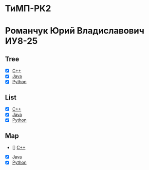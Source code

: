 # ТиМП-РК2

# Романчук Юрий Владиславович ИУ8-25

## Tree
- [x] [C++](https://github.com/Link-God/tree)
- [x] [Java](http://qaru.site/questions/16983/java-tree-data-structure)
- [x] [Python](http://qaru.site/questions/62517/how-can-i-implement-a-tree-in-python-are-there-any-built-in-data-structures-in-python-like-in-java)

## List
- [x] [C++](https://github.com/Link-God/list)
- [x] [Java](https://github.com/learn-co-students/cs-implementing-an-arraylist-lab-codeU)
- [x] [Python](https://github.com/grantjenks/python-sortedcontainers/blob/master/sortedcontainers/sortedlist.py)

## Map
- [] [C++]()
- [x] [Java](https://github.com/capezzbr/HashMap) 
- [x] [Python](https://github.com/grantjenks/python-sortedcontainers/blob/master/sortedcontainers/sorteddict.py)
